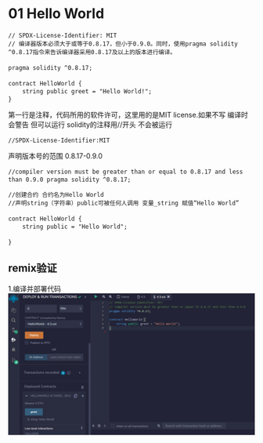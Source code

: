 
# 01 Hello World


```solidity
// SPDX-License-Identifier: MIT
// 编译器版本必须大于或等于0.8.17，但小于0.9.0。同时，使用pragma solidity ^0.8.17指令来告诉编译器采用0.8.17及以上的版本进行编译。

pragma solidity ^0.8.17;

contract HelloWorld {
    string public greet = "Hello World!";
}
```
第一行是注释，代码所用的软件许可，这里用的是MIT license.如果不写 编译时会警告 但可以运行
solidity的注释用//开头 不会被运行
```solidity
//SPDX-License-Identifier:MIT
```
声明版本号的范围 0.8.17-0.9.0
```solidity
//compiler version must be greater than or equal to 0.8.17 and less than 0.9.0 pragma solidity ^0.8.17;
```
```solidity
//创建合约 合约名为Hello World
//声明string（字符串）public可被任何人调用 变量_string 赋值“Hello World”

contract HelloWorld {
    string public = "Hello World";

} 
```
## remix验证
1.编译并部署代码
![1-1.png](png/1-1.png)